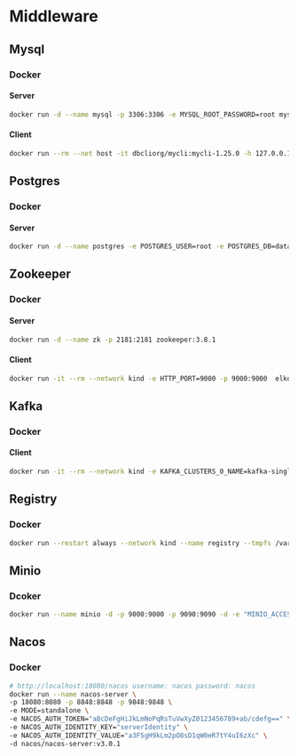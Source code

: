 # Middleware

## Mysql

### Docker

#### Server
```bash
docker run -d --name mysql -p 3306:3306 -e MYSQL_ROOT_PASSWORD=root mysql:5.7
```

#### Client
```bash
docker run --rm --net host -it dbcliorg/mycli:mycli-1.25.0 -h 127.0.0.1 -P 3306  mysql -u root -p "root"
```

## Postgres

### Docker

#### Server
```bash
docker run -d --name postgres -e POSTGRES_USER=root -e POSTGRES_DB=database -e POSTGRES_PASSWORD=root -p 5432:5432 postgres:14
```

## Zookeeper

### Docker

#### Server
```bash
docker run -d --name zk -p 2181:2181 zookeeper:3.8.1
```

#### Client
```bash
docker run -it --rm --network kind -e HTTP_PORT=9000 -p 9000:9000  elkozmon/zoonavigator:latest
```

## Kafka

### Docker

#### Client
```bash
docker run -it --rm --network kind -e KAFKA_CLUSTERS_0_NAME=kafka-single -e KAFKA_CLUSTERS_0_BOOTSTRAPSERVERS=172.19.0.2:30008 -p 9090:8080 provectuslabs/kafka-ui:latest
```

## Registry

### Docker

```bash
docker run --restart always --network kind --name registry --tmpfs /var/lib/registry -p 0.0.0.0:5000:5000 -d registry:2
```

## Minio

### Dcoker

```bash
docker run --name minio -d -p 9000:9000 -p 9090:9090 -d -e "MINIO_ACCESS_KEY=minioadmin" -e "MINIO_SECRET_KEY=minioadmin" -v /data/minio/data:/data -v /data/minio/config:/root/.minio minio/minio:latest server /data --console-address ":9090" -address ":9000"
```

## Nacos

### Docker

```bash
# http://localhost:18080/nacos username: nacos password: nacos
docker run --name nacos-server \
-p 18080:8080 -p 8848:8848 -p 9848:9848 \
-e MODE=standalone \
-e NACOS_AUTH_TOKEN="aBcDeFgHiJkLmNoPqRsTuVwXyZ0123456789+ab/cdefg==" \
-e NACOS_AUTH_IDENTITY_KEY="serverIdentity" \
-e NACOS_AUTH_IDENTITY_VALUE="a3F5gH9kLm2pO8sD1qW0eR7tY4uI6zXc" \
-d nacos/nacos-server:v3.0.1
```
